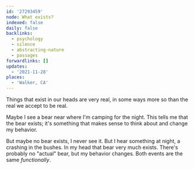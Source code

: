 ```yaml
---
id: '27293459'
node: What exists?
indexed: false
daily: false
backlinks:
  - psychology
  - silence
  - abstracting-nature
  - passages
forwardlinks: []
updates:
  - '2021-11-28'
places:
  - 'Walker, CA'
---
```


Things that exist in our heads are very real, in some ways more so than the real we accept to be real.

Maybe I see a bear near where I'm camping for the night. This tells me that the bear exists; it's something that makes sense to think about and change my behavior.

But maybe no bear exists, I never see it. But I hear something at night, a crashing in the bushes. In my head that bear very much exists. There's probably no "actual" bear, but my behavior changes. Both events are the same _functionally_.
